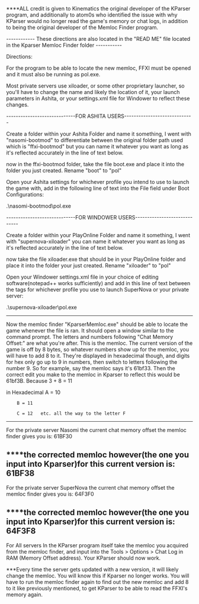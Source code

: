 ****ALL credit is given to Kinematics the original developer of the KParser program, and additionally to atom0s who identified the issue with why KParser would no longer read the game's memory or chat logs, in addition to being the original developer of the Memloc Finder program.


------------ These directions are also located in the "READ ME" file located in the Kparser Memloc Finder folder -----------

Directions:

For the program to be able to locate the new memloc, FFXI must be opened and it must also be running as pol.exe.


Most private servers use xiloader, or some other proprietary launcher, so you'll have to change the name and likely the location of it, your launch parameters in Ashita, or your settings.xml file for Windower to reflect these changes.


-----------------------------FOR ASHITA USERS-----------------------------

Create a folder within your Ashita Folder and name it something, I went with "nasomi-bootmod" to differentiate between the original folder path used which is "ffxi-bootmod" but you can name it whatever you want as long as it's reflected accurately in the line of text below.

now in the ffxi-bootmod folder, take the file boot.exe and place it into the folder you just created. Rename "boot" to "pol"

Open your Ashita settings for whichever profile you intend to use to launch the game with, add in the following line of text into the File field under Boot Configurations:

.\\nasomi-bootmod\\pol.exe


-----------------------------FOR WINDOWER USERS-----------------------------

Create a folder within your PlayOnline Folder and name it something, I went with "supernova-xiloader" you can name it whatever you want as long as it's reflected accurately in the line of text below.

now take the file xiloader.exe that should be in your PlayOnline folder and place it into the folder your just created. Rename "xiloader" to "pol"

Open your Windower settings.xml file in your choice of editing software(notepad++ works sufficiently) and add in this line of text between the <profile> </profile> tags for whichever profile you use to launch SuperNova or your private server:

<executable>.\\supernova-xiloader\\pol.exe</executable>


-----------------------------------------------------------------------------

Now the memloc finder "KparserMemloc.exe" should be able to locate the game whenever the file is ran. It should open a window similar to the command prompt. The letters and numbers following "Chat Memory Offset:" are what you're after. This is the memloc. The current version of the game is off by 8 bytes, so whatever numbers show up for the memloc, you will have to add 8 to it. They're displayed in hexadecimal though, and digits for hex only go up to 9 in numbers, then switch to letters following the number 9. So for example, say the memloc says it's 61bf33. Then the correct edit you make to the memloc in Kparser to reflect this would be 61bf3B. Because 3 + 8 = 11 

in Hexadecimal  A = 10
		
		B = 11
		
		C = 12   etc. all the way to the letter F

---------------------------------------------------------------------------------------------------------------

For the private server Nasomi 
the current chat memory offset the memloc finder gives you is: 61BF30

****the corrected memloc however(the one you input into Kparser)for this current version is: 61BF38
---------------------------------------------------------------------------------------------------------------

For the private server SuperNova 
the current chat memory offset the memloc finder gives you is: 64F3F0

****the corrected memloc however(the one you input into Kparser)for this current version is: 64F3F8
---------------------------------------------------------------------------------------------------------------

For All servers
In the KParser program itself take the memloc you acquired from the memloc finder, and input into the Tools > Options > Chat Log in RAM (Memory Offset address). Your KParser should now work.


***Every time the server gets updated with a new version, it will likely change the memloc. You will know this if Kparser no longer works. You will have to run the memloc finder again to find out the new memloc and add 8 to it like previously mentioned, to get KParser to be able to read the FFXI's memory again.
